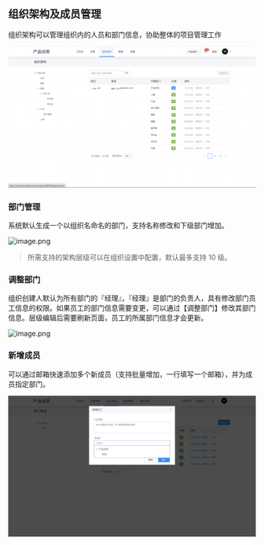 ## 组织架构及成员管理

组织架构可以管理组织内的人员和部门信息，协助整体的项目管理工作

![image.png](../../static/img/操作指南/组织管理/组织架构及成员管理/image_4a9181e.png)

### 部门管理

系统默认生成一个以组织名命名的部门，支持名称修改和下级部门增加。

![image.png](../../static/img/操作指南/组织管理/组织架构及成员管理/image_aae81d2.png)

> 所需支持的架构层级可以在组织设置中配置，默认最多支持 10 级。

### 调整部门

组织创建人默认为所有部门的『经理』，『经理』是部门的负责人，具有修改部门员工信息的权限。如果员工的部门信息需要变更，可以通过【调整部门】修改其部门信息。层级编辑后需要刷新页面，员工的所属部门信息才会更新。

![image.png](../../static/img/操作指南/组织管理/组织架构及成员管理/image_bbdcc09.png)

### 新增成员

可以通过邮箱快速添加多个新成员（支持批量增加，一行填写一个邮箱），并为成员指定部门。

![image](../../static/img/操作指南/组织管理/组织架构及成员管理/cb399efe526a7a7a63950c2cfeda5019.png)
